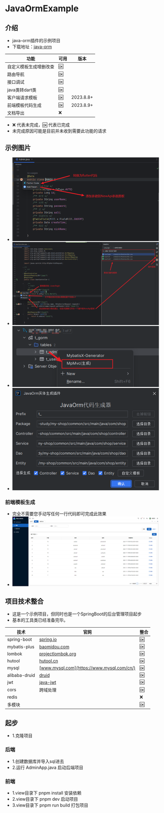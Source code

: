 # JavaOrmExample

## 介绍

- java-orm插件的示例项目
- 下载地址：[java-orm](https://plugins.jetbrains.com/plugin/20888-javaorm)

| 功能          | 可用 | 版本        |
|-------------|----|-----------|
| 自定义模板生成增删改查 | 🆗 |           |
| 路由导航        | 🆗 |           |
| 接口调试        | 🆗 |           |
| java类转dart类 | 🆗 |           |
| 客户端请求模板     | 🆗 | 2023.8.8+ |
| 前端模板代码生成    | 🆗 | 2023.8.9+ |
| 文档导出        | ❌  |           |

- ❌ 代表未完成，🆗 代表已完成
- 未完成原因可能是目前并未收到需要此功能的请求

## 示例图片


- ![](image/img.png)
- ![](image/img_1.png)
- ![](image/img_2.png)
- ![](image/img_3.png)

### 前端模板生成

- 完全不需要您手动写任何一行代码即可完成此效果
- ![](image/img_4.png)

## 项目技术整合

- 这是一个示例项目，但同时也是一个SpringBoot的后台管理项目起步
- 基本的工具类已经准备完毕。

| 技术            | 官网                                                   | 整合 |
|---------------|------------------------------------------------------|----|
| spring-boot   | [spring.io](https://spring.io/projects/spring-boot/) | 🆗 |
| mybatis-plus  | [baomidou.com](https://baomidou.com/)                | 🆗 |
| lombok        | [projectlombok.org](https://projectlombok.org/)      | 🆗 |
| hutool        | [hutool.cn](https://hutool.cn/)                      | 🆗 |
| mysql         | [www.mysql.com](https://www.mysql.com/cn/)           | 🆗 |
| alibaba-druid | [druid](https://github.com/alibaba/druid)            | 🆗 |
| jwt           | [java-jwt](https://github.com/auth0/java-jwt)        | 🆗 |
| cors          | 跨域处理                                                 | 🆗 |
| redis         |                                                      | ❌  |
| 多模块           |                                                      | 🆗 |

## 起步
- 1.克隆项目

### 后端
- 1.创建数据库并导入sql进去
- 2.运行 AdminApp.java 启动后端项目

### 前端
- 1.view目录下 pnpm install 安装依赖
- 2.view目录下 pnpm dev 启动项目
- 3.view目录下 pnpm run build 打包项目

